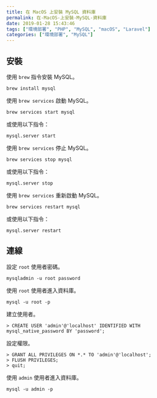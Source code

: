 ```yaml
---
title: 在 MacOS 上安裝 MySQL 資料庫
permalink: 在-MacOS-上安裝-MySQL-資料庫
date: 2019-01-28 15:43:46
tags: ["環境部署", "PHP", "MySQL", "macOS", "Laravel"]
categories: ["環境部署", "MySQL"]
---
```


## 安裝

使用 `brew` 指令安裝 MySQL。

```CMD
brew install mysql
```

使用 `brew services` 啟動 MySQL。

```CMD
brew services start mysql
```

或使用以下指令：

```CMD
mysql.server start
```

使用 `brew services` 停止 MySQL。

```CMD
brew services stop mysql
```

或使用以下指令：

```CMD
mysql.server stop
```

使用 `brew services` 重新啟動 MySQL。

```CMD
brew services restart mysql
```

或使用以下指令：

```CMD
mysql.server restart
```

## 連線

設定 `root` 使用者密碼。

```CMD
mysqladmin -u root password
```

使用 `root` 使用者進入資料庫。

```CMD
mysql -u root -p
```

建立使用者。

```
> CREATE USER 'admin'@'localhost' IDENTIFIED WITH mysql_native_password BY 'password';
```

設定權限。

```
> GRANT ALL PRIVILEGES ON *.* TO 'admin'@'localhost';
> FLUSH PRIVILEGES;
> quit;
```

使用 `admin` 使用者進入資料庫。

```CMD
mysql -u admin -p
```
